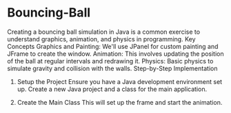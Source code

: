 # Bouncing-Ball
Creating a bouncing ball simulation in Java is a common exercise to understand graphics, animation, and physics in programming.
Key Concepts
Graphics and Painting: We'll use JPanel for custom painting and JFrame to create the window.
Animation: This involves updating the position of the ball at regular intervals and redrawing it.
Physics: Basic physics to simulate gravity and collision with the walls.
Step-by-Step Implementation
1. Setup the Project
Ensure you have a Java development environment set up. Create a new Java project and a class for the main application.

2. Create the Main Class
This will set up the frame and start the animation.
